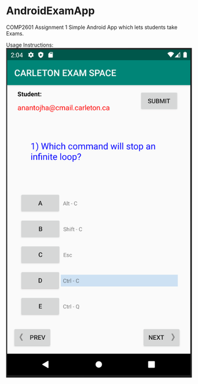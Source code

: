# AndroidExamApp

COMP2601 Assignment 1
Simple Android App which lets students take Exams. 


Usage Instructions:
![Questions](Images/1_Questions.png)